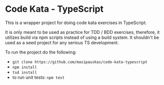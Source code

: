 Code Kata - TypeScript
==============================

This is a wrapper project for doing code kata exercises in TypeScript.

It is only meant to be used as practice for TDD / BDD exercises, therefore, it utilizes build via npm scripts instead of using a build system. It shouldn't be used as a seed project for any serious TS development.

To run the project do the following:
   * `git clone https://github.com/masipauskas/code-kata-typescript`
   * `npm install`
   * `tsd install`
   * to run unit tests: `npm test`

